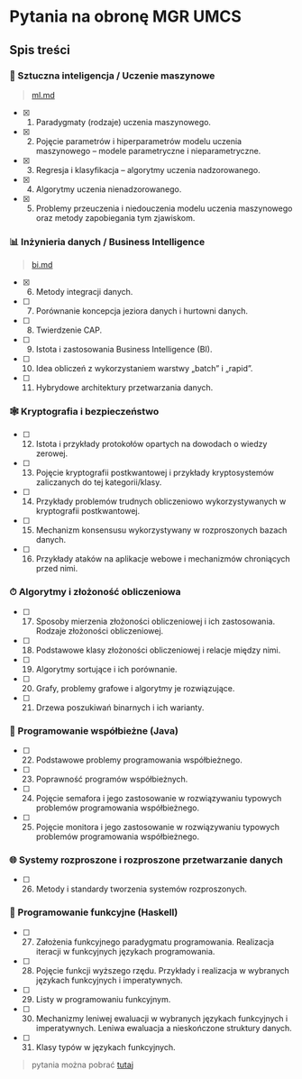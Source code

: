 # Pytania na obronę MGR UMCS

## Spis treści

### 🧠 Sztuczna inteligencja / Uczenie maszynowe

> [ml.md](src/ml.md)

- [x] 1. Paradygmaty (rodzaje) uczenia maszynowego.
- [x] 2. Pojęcie parametrów i hiperparametrów modelu uczenia maszynowego – modele parametryczne i nieparametryczne.
- [x] 3. Regresja i klasyfikacja – algorytmy uczenia nadzorowanego.
- [x] 4. Algorytmy uczenia nienadzorowanego.
- [x] 5. Problemy przeuczenia i niedouczenia modelu uczenia maszynowego oraz metody zapobiegania tym zjawiskom.

### 📊 Inżynieria danych / Business Intelligence

> [bi.md](src/bi.md)

- [x] 6. Metody integracji danych.
- [ ] 7. Porównanie koncepcja jeziora danych i hurtowni danych.
- [ ] 8. Twierdzenie CAP.
- [ ] 9. Istota i zastosowania Business Intelligence (BI).
- [ ] 10. Idea obliczeń z wykorzystaniem warstwy „batch” i „rapid”.
- [ ] 11. Hybrydowe architektury przetwarzania danych.

### 🕸 Kryptografia i bezpieczeństwo

- [ ] 12. Istota i przykłady protokołów opartych na dowodach o wiedzy zerowej.
- [ ] 13. Pojęcie kryptografii postkwantowej i przykłady kryptosystemów zaliczanych do tej kategorii/klasy.
- [ ] 14. Przykłady problemów trudnych obliczeniowo wykorzystywanych w kryptografii postkwantowej.
- [ ] 15. Mechanizm konsensusu wykorzystywany w rozproszonych bazach danych.
- [ ] 16. Przykłady ataków na aplikacje webowe i mechanizmów chroniących przed nimi.

### ⏱ Algorytmy i złożoność obliczeniowa

- [ ] 17. Sposoby mierzenia złożoności obliczeniowej i ich zastosowania. Rodzaje złożoności obliczeniowej.
- [ ] 18. Podstawowe klasy złożoności obliczeniowej i relacje między nimi.
- [ ] 19. Algorytmy sortujące i ich porównanie.
- [ ] 20. Grafy, problemy grafowe i algorytmy je rozwiązujące.
- [ ] 21. Drzewa poszukiwań binarnych i ich warianty.

### 🧵 Programowanie współbieżne (Java)

- [ ] 22. Podstawowe problemy programowania współbieżnego.
- [ ] 23. Poprawność programów współbieżnych.
- [ ] 24. Pojęcie semafora i jego zastosowanie w rozwiązywaniu typowych problemów programowania współbieżnego.
- [ ] 25. Pojęcie monitora i jego zastosowanie w rozwiązywaniu typowych problemów programowania współbieżnego.

### 🌐 Systemy rozproszone i rozproszone przetwarzanie danych

- [ ] 26. Metody i standardy tworzenia systemów rozproszonych.

### 🧬 Programowanie funkcyjne (Haskell)

- [ ] 27. Założenia funkcyjnego paradygmatu programowania. Realizacja iteracji w funkcyjnych językach programowania.
- [ ] 28. Pojęcie funkcji wyższego rzędu. Przykłady i realizacja w wybranych językach funkcyjnych i imperatywnych.
- [ ] 29. Listy w programowaniu funkcyjnym.
- [ ] 30. Mechanizmy leniwej ewaluacji w wybranych językach funkcyjnych i imperatywnych. Leniwa ewaluacja a nieskończone struktury danych.
- [ ] 31. Klasy typów w językach funkcyjnych.


> pytania można pobrać [tutaj](https://phavi.umcs.pl/at/attachments/2025/0530/130410-zakres-i-forma-egzaminu-dyplomowego-na-kierunku-informatyka-drugiego-stopnia-dla-studentow-konczacych-studia-od-roku-akademickiego-2025-2026.pdf)
